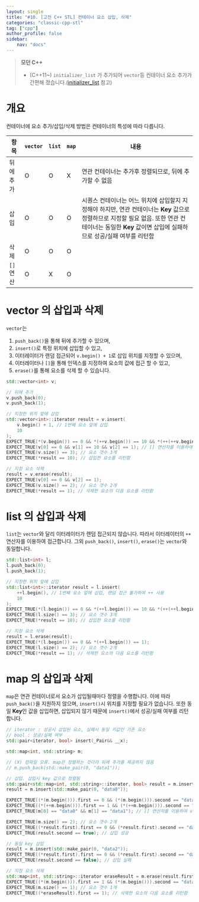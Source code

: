 ```yaml
---
layout: single
title: "#10. [고전 C++ STL] 컨테이너 요소 삽입, 삭제"
categories: "classic-cpp-stl"
tag: ["cpp"]
author_profile: false
sidebar: 
    nav: "docs"
---
```


> **모던 C++**
> * (C++11~) `initializer_list` 가 추가되어 `vector`등 컨테이너 요소 추가가 간편해 졌습니다.([initializer_list](https://tango1202.github.io/mordern-cpp/mordern-cpp-uniform-initialization/#initializer_list) 참고)

# 개요

컨테이너에 요소 추가/삽입/삭제 방법은 컨테이너의 특성에 따라 다릅니다.

|항목|`vector`|`list`|`map`|내용|
|--|--|--|--|--|
|뒤에 추가|O|O|X|연관 컨테이너는 추가후 정렬되므로, 뒤에 추가할 수 없음|
|삽입|O|O|O|시퀀스 컨테이너는 어느 위치에 삽입할지 지정해야 하지만, 연관 컨테이너는 **Key** 값으로 정렬하므로 지정할 필요 없음. 또한 연관 컨테이너는 동일한 **Key** 값이면 삽입에 실패하므로 성공/실패 여부를 리턴함|
|삭제|O|O|O||
|`[]`연산|O|X|O||


# vector 의 삽입과 삭제

`vector`는 

1. `push_back()`을 통해 뒤에 추가할 수 있으며,
2. `insert()`로 특정 위치에 삽입할 수 있고,
3. 이터레이터가 랜덤 접근되어 `v.begin() + 1`로 삽입 위치를 지정할 수 있으며,
4. 이터레이터나 `[]`을 통해 인덱스를 지정하여 요소의 값에 접근 할 수 있고,
5. `erase()`를 통해 요소를 삭제 할 수 있습니다.

```cpp
std::vector<int> v;

// 뒤에 추가
v.push_back(0);
v.push_back(1);

// 지정한 위치 앞에 삽입
std::vector<int>::iterator result = v.insert(
    v.begin() + 1, // 1번째 요소 앞에 삽입
    10
);
EXPECT_TRUE(*(v.begin()) == 0 && *(++v.begin()) == 10 && *(++(++v.begin())) == 1); // 이터레이터를 통한 접근
EXPECT_TRUE(v[0] == 0 && v[1] == 10 && v[2] == 1); // [] 연산자를 이용하여 value 값 조회 지원
EXPECT_TRUE(v.size() == 3); // 요소 갯수 3개
EXPECT_TRUE(*result == 10); // 삽입한 요소를 리턴함

// 지정 요소 삭제
result = v.erase(result);
EXPECT_TRUE(v[0] == 0 && v[2] == 1);
EXPECT_TRUE(v.size() == 2); // 요소 갯수 2개
EXPECT_TRUE(*result == 1); // 삭제한 요소의 다음 요소를 리턴함
```

# list 의 삽입과 삭제

`list`는 `vector`와 달리 이터레이터가 렌덤 접근되지 않습니다. 따라서 이터레이터의 `++` 연산자를 이용하여 접근합니다. 그외 `push_back()`, `insert()`, `erase()`는 `vector`와 동일합니다. 

```cpp
std::list<int> l;
l.push_back(0);
l.push_back(1);

// 지정한 위치 앞에 삽입
std::list<int>::iterator result = l.insert(
    ++l.begin(), // 1번째 요소 앞에 삽입, 랜덤 접근 불가하여 ++ 사용
    10
);
EXPECT_TRUE(*(l.begin()) == 0 && *(++l.begin()) == 10 && *(++(++l.begin())) == 1); // 이터레이터를 통한 접근
EXPECT_TRUE(l.size() == 3); // 요소 갯수 3개
EXPECT_TRUE(*result == 10); // 삽입한 요소를 리턴함

// 지정 요소 삭제
result = l.erase(result);
EXPECT_TRUE(*(l.begin()) == 0 && *(++l.begin()) == 1);
EXPECT_TRUE(l.size() == 2); // 요소 갯수 2개
EXPECT_TRUE(*result == 1); // 삭제한 요소의 다음 요소를 리턴함
```

# map 의 삽입과 삭제

`map`은 연관 컨테이너로서 요소가 삽입될때마다 정렬을 수행합니다. 이에 따라 `push_back()`을 지원하지 않으며, `insert()`시 위치를 지정할 필요가 없습니다. 또한 동일 **Key**인 값을 삽입하면, 삽입되지 않기 때문에 `insert()`에서 성공/실패 여부를 리턴합니다.

```cpp
// iterator : 성공시 삽입된 요소, 실패시 동일 키값인 기존 요소
// bool : 성공/실패 여부
std::pair<iterator, bool> insert(_Pair&& __x);
```

```cpp
std::map<int, std::string> m;

// (X) 컴파일 오류. map은 정렬하는 것이라 뒤에 추가를 제공하지 않음
// m.push_back(std::make_pair(0, "data1")); 

// 삽입. 삽입시 key 값으로 정렬됨
std::pair<std::map<int, std::string>::iterator, bool> result = m.insert(std::make_pair(1, "data1"));
result = m.insert(std::make_pair(0, "data0")); 

EXPECT_TRUE((*(m.begin())).first == 0 && (*(m.begin())).second == "data0"); // key 값으로 정렬되어 있음
EXPECT_TRUE((*(++m.begin())).first == 1 && (*(++m.begin())).second == "data1"); // 이터레이터를 통한 접근
EXPECT_TRUE(m[0] == "data0" && m[1] == "data1"); // [] 연산자를 이용하여 value 값 조회 지원

EXPECT_TRUE(m.size() == 2); // 요소 갯수 2개
EXPECT_TRUE((*result.first).first == 0 && (*result.first).second == "data0"); // 삽입한 요소를 리턴함
EXPECT_TRUE(result.second == true); // 삽입 성공

// 동일 key 삽입
result = m.insert(std::make_pair(0, "data2")); 
EXPECT_TRUE((*result.first).first == 0 && (*result.first).second == "data0"); // 기존 동일키 요소를 리턴함
EXPECT_TRUE(result.second == false); // 삽입 실패

// 지정 요소 삭제
std::map<int, std::string>::iterator eraseResult = m.erase(result.first);
EXPECT_TRUE((*(m.begin())).first == 1 && (*(m.begin())).second == "data1"); 
EXPECT_TRUE(m.size() == 1); // 요소 갯수 1개
EXPECT_TRUE((*eraseResult).first == 1); // 삭제한 요소의 다음 요소를 리턴함
```
